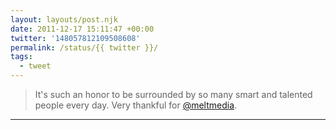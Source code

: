 ```yaml
---
layout: layouts/post.njk
date: 2011-12-17 15:11:47 +00:00
twitter: '148057812109508608'
permalink: /status/{{ twitter }}/
tags: 
  - tweet
---
```


> It's such an honor to be surrounded by so many smart and talented people every day. Very thankful for [@meltmedia](https://twitter.com/meltmedia).

---
